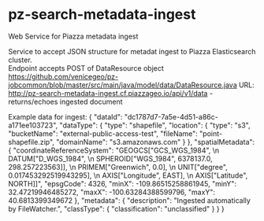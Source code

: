 # pz-search-metadata-ingest
Web Service for Piazza metadata ingest

Service to accept JSON structure for metadat ingest to Piazza Elasticsearch cluster.  
Endpoint accepts POST of DataResource object https://github.com/venicegeo/pz-jobcommon/blob/master/src/main/java/model/data/DataResource.java
URL: http://pz-search-metadata-ingest.cf.piazzageo.io/api/v1/data - returns/echoes ingested document 

Example data for ingest:
{
  "dataId": "dc1787d7-7a5e-4d51-a86c-a171ee103723",
  "dataType": {
    "type": "shapefile",
    "location": {
      "type": "s3",
      "bucketName": "external-public-access-test",
      "fileName": "point-shapefile.zip",
      "domainName": "s3.amazonaws.com"
    }
  },
  "spatialMetadata": {
    "coordinateReferenceSystem": "GEOGCS[\"GCS_WGS_1984\", \n  DATUM[\"D_WGS_1984\", \n    SPHEROID[\"WGS_1984\", 6378137.0, 298.257223563]], \n  PRIMEM[\"Greenwich\", 0.0], \n  UNIT[\"degree\", 0.017453292519943295], \n  AXIS[\"Longitude\", EAST], \n  AXIS[\"Latitude\", NORTH]]",
    "epsgCode": 4326,
    "minX": -109.86515258861945,
    "minY": 32.47219946485272,
    "maxX": -100.63284388599796,
    "maxY": 40.6813399349672
  },
  "metadata": {
    "description": "Ingested automatically by FileWatcher.",
    "classType": {
      "classification": "unclassified"
    }
  }
}


